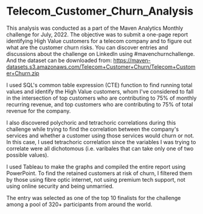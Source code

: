 # Telecom_Customer_Churn_Analysis
This analysis was conducted as a part of the Maven Analytics Monthly challenge for July, 2022. The objective was to submit a one-page report identifying High Value customers for a telecom company and to figure out what are the customer churn risks. You can discover entries and discussions about the challenge on LinkedIn using #mavenchurnchallenge.  And the dataset can be downloaded from: https://maven-datasets.s3.amazonaws.com/Telecom+Customer+Churn/Telecom+Customer+Churn.zip

I used SQL's common table expression (CTE) function to find running total values and identify the High Value customers, whom I've considered to fall in the intersection of top customers who are contributing to 75% of monthly recurring revenue, and top customers who are contributing to 75% of total revenue for the company.

I also discovered polychoric and tetrachoric correlations during this challenge while trying to find the correlation between the company's services and whether a customer using those services would churn or not. In this case, I used tetrachoric correlation since the variables I was trying to correlate were all dichotomous (i.e. varibales that can take only one of two possible values).

I used Tableau to make the graphs and compiled the entire report using PowerPoint. To find the retained customers at risk of churn, I filtered them by those using fibre optic internet, not using premium tech support, not using online security and being unmarried.

The entry was selected as one of the top 10 finalists for the challenge among a pool of 320+ participants from around the world.
